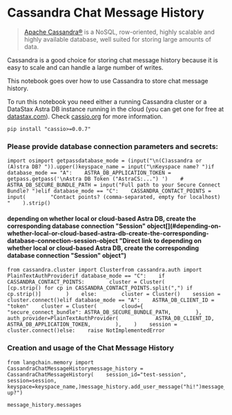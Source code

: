 Cassandra Chat Message History
==============================

> [Apache Cassandra®](https://cassandra.apache.org) is a NoSQL, row-oriented, highly scalable and highly available database, well suited for storing large amounts of data.

Cassandra is a good choice for storing chat message history because it is easy to scale and can handle a large number of writes.

This notebook goes over how to use Cassandra to store chat message history.

To run this notebook you need either a running Cassandra cluster or a DataStax Astra DB instance running in the cloud (you can get one for free at [datastax.com](https://astra.datastax.com)). Check [cassio.org](https://cassio.org/start_here/) for more information.

    pip install "cassio>=0.0.7"

### Please provide database connection parameters and secrets:[​](#please-provide-database-connection-parameters-and-secrets "Direct link to Please provide database connection parameters and secrets:")

    import osimport getpassdatabase_mode = (input("\n(C)assandra or (A)stra DB? ")).upper()keyspace_name = input("\nKeyspace name? ")if database_mode == "A":    ASTRA_DB_APPLICATION_TOKEN = getpass.getpass('\nAstra DB Token ("AstraCS:...") ')    #    ASTRA_DB_SECURE_BUNDLE_PATH = input("Full path to your Secure Connect Bundle? ")elif database_mode == "C":    CASSANDRA_CONTACT_POINTS = input(        "Contact points? (comma-separated, empty for localhost) "    ).strip()

#### depending on whether local or cloud-based Astra DB, create the corresponding database connection "Session" object[​](#depending-on-whether-local-or-cloud-based-astra-db-create-the-corresponding-database-connection-session-object "Direct link to depending on whether local or cloud-based Astra DB, create the corresponding database connection "Session" object")

    from cassandra.cluster import Clusterfrom cassandra.auth import PlainTextAuthProviderif database_mode == "C":    if CASSANDRA_CONTACT_POINTS:        cluster = Cluster(            [cp.strip() for cp in CASSANDRA_CONTACT_POINTS.split(",") if cp.strip()]        )    else:        cluster = Cluster()    session = cluster.connect()elif database_mode == "A":    ASTRA_DB_CLIENT_ID = "token"    cluster = Cluster(        cloud={            "secure_connect_bundle": ASTRA_DB_SECURE_BUNDLE_PATH,        },        auth_provider=PlainTextAuthProvider(            ASTRA_DB_CLIENT_ID,            ASTRA_DB_APPLICATION_TOKEN,        ),    )    session = cluster.connect()else:    raise NotImplementedError

### Creation and usage of the Chat Message History[​](#creation-and-usage-of-the-chat-message-history "Direct link to Creation and usage of the Chat Message History")

    from langchain.memory import CassandraChatMessageHistorymessage_history = CassandraChatMessageHistory(    session_id="test-session",    session=session,    keyspace=keyspace_name,)message_history.add_user_message("hi!")message_history.add_ai_message("whats up?")

    message_history.messages